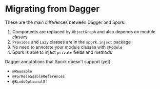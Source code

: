 # Migrating from Dagger

These are the main differences between Dagger and Spork:

1. Components are replaced by `ObjectGraph` and also depends on module classes
2. `Provides` and `Lazy` classes are in the `spork.inject` package
3. No need to annotate your module classes with `@Module`
4. Spork is able to inject `private` fields and methods

Dagger annotations that Spork doesn't support (yet):

- `@Reusable`
- `@ForReleasableReferences`
- `@BindsOptionalOf`